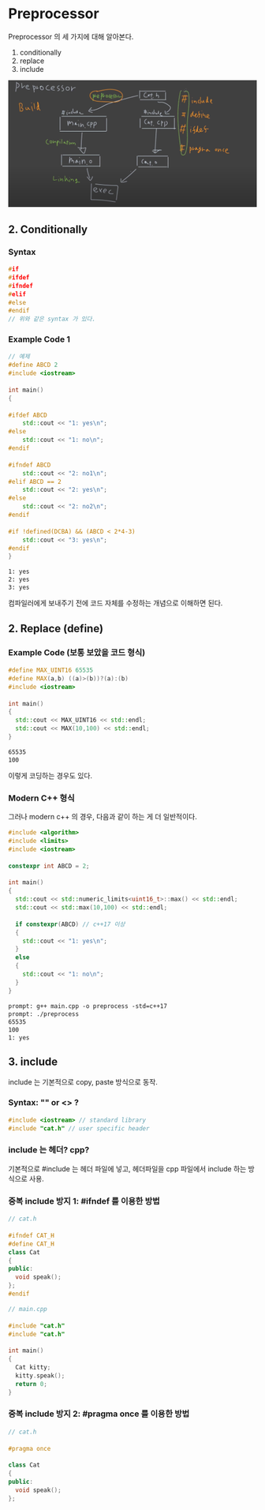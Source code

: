 # Preprocessor

Preprocessor 의 세 가지에 대해 알아본다.

1. conditionally
2. replace
3. include

![preprocessor](Images/4/preprocessor.png)

## 2. Conditionally

### Syntax

```c++
#if
#ifdef
#ifndef
#elif
#else
#endif
// 위와 같은 syntax 가 있다.
```

### Example Code 1

```c++
// 예제
#define ABCD 2
#include <iostream>
 
int main()
{
 
#ifdef ABCD
    std::cout << "1: yes\n";
#else
    std::cout << "1: no\n";
#endif
 
#ifndef ABCD
    std::cout << "2: no1\n";
#elif ABCD == 2
    std::cout << "2: yes\n";
#else
    std::cout << "2: no2\n";
#endif
 
#if !defined(DCBA) && (ABCD < 2*4-3)
    std::cout << "3: yes\n";
#endif
}
```

```shell
1: yes
2: yes
3: yes
```

컴파일러에게 보내주기 전에 코드 자체를 수정하는 개념으로 이해하면 된다.

## 2. Replace (define)

### Example Code (보통 보았을 코드 형식)

```c++
#define MAX_UINT16 65535
#define MAX(a,b) ((a)>(b))?(a):(b)
#include <iostream>

int main()
{
  std::cout << MAX_UINT16 << std::endl;
  std::cout << MAX(10,100) << std::endl;
}
```

```shell
65535
100
```

이렇게 코딩하는 경우도 있다.

### Modern C++ 형식

그러나 modern c++ 의 경우, 다음과 같이 하는 게 더 일반적이다.

```c++
#include <algorithm>
#include <limits>
#include <iostream>

constexpr int ABCD = 2;

int main()
{
  std::cout << std::numeric_limits<uint16_t>::max() << std::endl;
  std::cout << std::max(10,100) << std::endl;
  
  if constexpr(ABCD) // c++17 이상
  {
    std::cout << "1: yes\n";
  }
  else
  {
    std::cout << "1: no\n";
  }
}
```

```shell
prompt: g++ main.cpp -o preprocess -std=c++17
prompt: ./preprocess
65535
100
1: yes
```

## 3. include

include 는 기본적으로 copy, paste 방식으로 동작.

### Syntax: "" or <> ?

```c++
#include <iostream> // standard library
#include "cat.h" // user specific header
```

### include 는 헤더? cpp?

기본적으로 #include 는 헤더 파일에 넣고, 헤더파일을 cpp 파일에서 include 하는 방식으로 사용.

### 중복 include 방지 1: #ifndef 를 이용한 방법

```c++
// cat.h

#ifndef CAT_H
#define CAT_H
class Cat
{
public:
  void speak();
};
#endif
```

```c++
// main.cpp

#include "cat.h"
#include "cat.h"

int main()
{
  Cat kitty;
  kitty.speak();
  return 0;
}
```

### 중복 include 방지 2: #pragma once 를 이용한 방법

```c++
// cat.h

#pragma once

class Cat
{
public:
  void speak();
};
```

